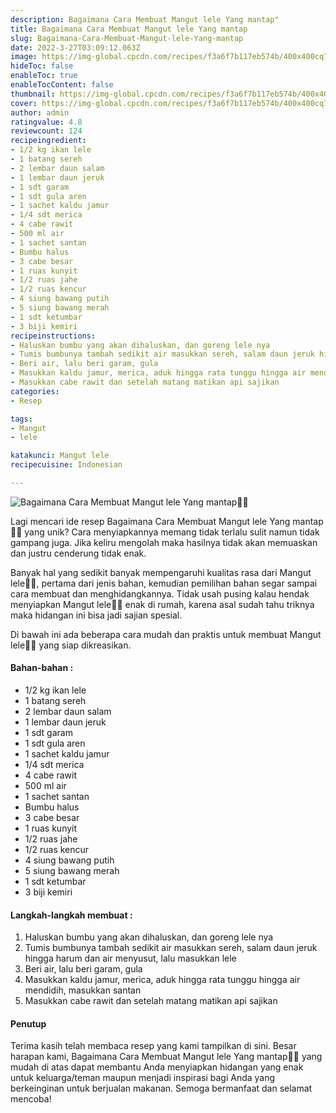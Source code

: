 ```yaml
---
description: Bagaimana Cara Membuat Mangut lele Yang mantap"
title: Bagaimana Cara Membuat Mangut lele Yang mantap
slug: Bagaimana-Cara-Membuat-Mangut-lele-Yang-mantap
date: 2022-3-27T03:09:12.063Z
image: https://img-global.cpcdn.com/recipes/f3a6f7b117eb574b/400x400cq70/photo.jpg
hideToc: false
enableToc: true
enableTocContent: false
thumbnail: https://img-global.cpcdn.com/recipes/f3a6f7b117eb574b/400x400cq70/photo.jpg
cover: https://img-global.cpcdn.com/recipes/f3a6f7b117eb574b/400x400cq70/photo.jpg
author: admin
ratingvalue: 4.8
reviewcount: 124
recipeingredient:
- 1/2 kg ikan lele
- 1 batang sereh
- 2 lembar daun salam
- 1 lembar daun jeruk
- 1 sdt garam
- 1 sdt gula aren
- 1 sachet kaldu jamur
- 1/4 sdt merica
- 4 cabe rawit
- 500 ml air
- 1 sachet santan
- Bumbu halus
- 3 cabe besar
- 1 ruas kunyit
- 1/2 ruas jahe
- 1/2 ruas kencur
- 4 siung bawang putih
- 5 siung bawang merah
- 1 sdt ketumbar
- 3 biji kemiri
recipeinstructions:
- Haluskan bumbu yang akan dihaluskan, dan goreng lele nya
- Tumis bumbunya tambah sedikit air masukkan sereh, salam daun jeruk hingga harum dan air menyusut, lalu masukkan lele
- Beri air, lalu beri garam, gula
- Masukkan kaldu jamur, merica, aduk hingga rata tunggu hingga air mendidih, masukkan santan
- Masukkan cabe rawit dan setelah matang matikan api sajikan
categories:
- Resep

tags:
- Mangut
- lele

katakunci: Mangut lele
recipecuisine: Indonesian

---
```


![Bagaimana Cara Membuat Mangut lele Yang mantap👩‍🍳](https://img-global.cpcdn.com/recipes/f3a6f7b117eb574b/400x400cq70/photo.jpg)

Lagi mencari ide resep Bagaimana Cara Membuat Mangut lele Yang mantap👩‍🍳 yang unik? Cara menyiapkannya memang tidak terlalu sulit namun tidak gampang juga. Jika keliru mengolah maka hasilnya tidak akan memuaskan dan justru cenderung tidak enak.

Banyak hal yang sedikit banyak mempengaruhi kualitas rasa dari Mangut lele👩‍🍳, pertama dari jenis bahan, kemudian pemilihan bahan segar sampai cara membuat dan menghidangkannya. Tidak usah pusing kalau hendak menyiapkan Mangut lele👩‍🍳 enak di rumah, karena asal sudah tahu triknya maka hidangan ini bisa jadi sajian spesial.

Di bawah ini ada beberapa cara mudah dan praktis untuk membuat Mangut lele👩‍🍳 yang siap dikreasikan.

<!--inarticleads1-->

#### Bahan-bahan :

- 1/2 kg ikan lele
- 1 batang sereh
- 2 lembar daun salam
- 1 lembar daun jeruk
- 1 sdt garam
- 1 sdt gula aren
- 1 sachet kaldu jamur
- 1/4 sdt merica
- 4 cabe rawit
- 500 ml air
- 1 sachet santan
- Bumbu halus
- 3 cabe besar
- 1 ruas kunyit
- 1/2 ruas jahe
- 1/2 ruas kencur
- 4 siung bawang putih
- 5 siung bawang merah
- 1 sdt ketumbar
- 3 biji kemiri

<!--inarticleads2-->

#### Langkah-langkah membuat :

1. Haluskan bumbu yang akan dihaluskan, dan goreng lele nya
1. Tumis bumbunya tambah sedikit air masukkan sereh, salam daun jeruk hingga harum dan air menyusut, lalu masukkan lele
1. Beri air, lalu beri garam, gula
1. Masukkan kaldu jamur, merica, aduk hingga rata tunggu hingga air mendidih, masukkan santan
1. Masukkan cabe rawit dan setelah matang matikan api sajikan

#### Penutup

Terima kasih telah membaca resep yang kami tampilkan di sini. Besar harapan kami, Bagaimana Cara Membuat Mangut lele Yang mantap👩‍🍳 yang mudah di atas dapat membantu Anda menyiapkan hidangan yang enak untuk keluarga/teman maupun menjadi inspirasi bagi Anda yang berkeinginan untuk berjualan makanan. Semoga bermanfaat dan selamat mencoba!